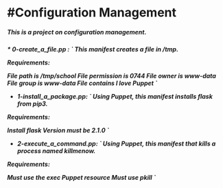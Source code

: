 #Configuration Management
===
<h5>This is a project on configuration management.<h5>
* 0-create_a_file.pp :
`
This manifest creates a file in /tmp.

Requirements:

File path is /tmp/school
File permission is 0744
File owner is www-data
File group is www-data
File contains I love Puppet
`
<br>
* 1-install_a_package.pp:
`
Using Puppet, this manifest installs flask from pip3.

Requirements:

Install flask
Version must be 2.1.0
`
<br>
* 2-execute_a_command.pp:
`
Using Puppet, this manifest that kills a process named killmenow.

Requirements:

Must use the exec Puppet resource
Must use pkill
`
